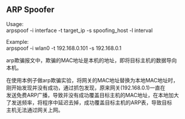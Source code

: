 ## ARP Spoofer    
Usage:    
arpspoof -i interface -t target_ip -s spoofing_host -l interval    
    
Example:    
arpspoof -i wlan0 -t 192.168.0.101 -s 192.168.0.1    
    
arp欺骗报文中，欺骗的MAC地址是本机的地址，即将目标主机的数据导向    
本机。    
  
在使用本例子做arp欺骗实验，将网关的MAC地址替换为本地MAC地址时，  
刚开始发现并没有成功，通过抓包发现，原来网关(192.168.0.1)一直在  
发送免费ARP广播，导致并没有成功覆盖目标主机的MAC地址，在本地加大  
了发送频率，将程序中延迟去掉，成功覆盖目标主机的ARP表，导致目标  
主机无法通过网关上网。    
